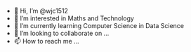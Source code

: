 - 👋 Hi, I’m @wjc1512
- 👀 I’m interested in Maths and Technology
- 🌱 I’m currently learning Computer Science in Data Science
- 💞️ I’m looking to collaborate on ...
- 📫 How to reach me ...

<!---
wjc1512/wjc1512 is a ✨ special ✨ repository because its `README.md` (this file) appears on your GitHub profile.
You can click the Preview link to take a look at your changes.
--->

